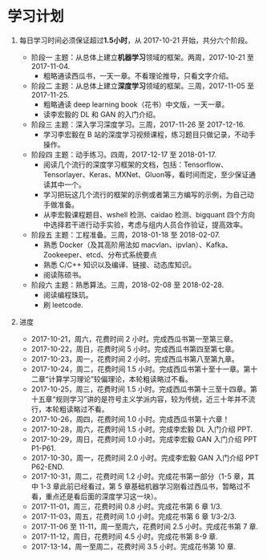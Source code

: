 # 学习计划

1. 每日学习时间必须保证超过**1.5小时**，从 2017-10-21 开始，共分六个阶段。
    - 阶段一 主题：从总体上建立**机器学习**领域的框架。两周，2017-10-21 至 2017-11-04.
        * 粗略通读西瓜书，一天一章。不看理论推导，只看文字介绍。
    - 阶段二 主题：从总体上建立**深度学习**领域的框架。三周，2017-11-05 至 2017-11-25.
        * 粗略通读 deep learning book（花书）中文版，一天一章。
        * 读李宏毅的 DL 和 GAN 的入门介绍。
    - 阶段三 主题：深入学习深度学习。三周，2017-11-26 至 2017-12-16.
        * 学习李宏毅在 B 站的深度学习视频课程，练习题目只做记录，不动手操作。
    - 阶段四 主题：动手练习。四周，2017-12-17 至 2018-01-17.
        * 阅读几个流行的深度学习框架的文档，包括：Tensorflow、Tensorlayer、Keras、MXNet、Gluon等，看时间而定，至少保证通读其中一个。
        * 学习把玩这几个流行的框架的示例或者第三方编写的示例，为自己动手做准备。
        * 从李宏毅课程题目、wshell 检测、caidao 检测、bigquant 四个方向中选择若干进行动手实验，考虑与组内人员合作验证，提高效率。
    - 阶段五 主题：工程准备。三周，2018-01-18 至 2018-02-07.
        * 熟悉 Docker（及其高阶用法如 macvlan、ipvlan）、Kafka、Zookeeper、etcd、分布式系统要点
        * 熟悉 C/C++ 知识以及编译、链接、动态库知识。
        * 阅读陈硕书。
    - 阶段六 主题：熟悉算法。三周，2018-02-08 至 2018-02-28.
        * 阅读编程珠玑。
        * 刷 leetcode.

2. 进度
    - 2017-10-21，周六，花费时间 2 小时。完成西瓜书第一至第三章。
    - 2017-10-22，周日，花费时间 5 小时。完成西瓜书第四至第七章。
    - 2017-10-23，周一，花费时间 2 小时。完成西瓜书第八至第九章。
    - 2017-10-24，周二，花费时间 1.5 小时。完成西瓜书第十至十一章。第十二章“计算学习理论”较偏理论，本轮粗读略过不看。
    - 2017-10-25，周三，花费时间 1.5 小时。完成西瓜书第十三至十四章。第十五章“规则学习”讲的是符号主义学派内容，较为传统，近三十年并不流行，本轮粗读略过不看。
    - 2017-10-26，周四，花费时间 1.0 小时。完成西瓜书第十六章！
    - 2017-10-28，周六，花费时间 1.5 小时。完成李宏毅 DL 入门介绍 PPT.
    - 2017-10-29，周日，花费时间 1.0 小时。完成李宏毅 GAN 入门介绍 PPT P1-P61.
    - 2017-10-30，周一，花费时间 2.0 小时。完成李宏毅 GAN 入门介绍 PPT P62-END.
    - 2017-10-31，周二，花费时间 1.2 小时。完成花书第一部分（1-5 章，其中 1-3 章此前已经看过，第 5 章基础机器学习刚看过西瓜书，暂略过不看，重点还是看后面的深度学习这一块）。
    - 2017-11-01，周三，花费时间 0.8 小时。完成花书第 6 章 1/3.
    - 2017-11-03，周五，花费时间 1.0 小时。完成花书第 6 章 1/3-2/3.
    - 2017-11-06 至 11-11，周一至周六，花费时间 2.5 小时。完成花书第 7 章.
    - 2017-11-12，周日，花费时间 4.5 小时。完成花书第 8-9 章.
    - 2017-13-14，周一至周二，花费时间 3.5 小时。完成花书第 10 章.

